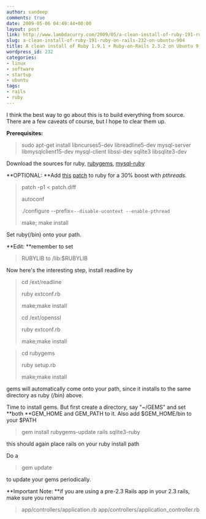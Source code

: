 ```yaml
---
author: sandeep
comments: true
date: 2009-05-06 04:49:44+00:00
layout: post
link: http://www.lambdacurry.com/2009/05/a-clean-install-of-ruby-191-ruby-on-rails-232-on-ubuntu-904/
slug: a-clean-install-of-ruby-191-ruby-on-rails-232-on-ubuntu-904
title: A clean install of Ruby 1.9.1 + Ruby-on-Rails 2.3.2 on Ubuntu 9.04
wordpress_id: 232
categories:
- linux
- software
- startup
- ubuntu
tags:
- rails
- ruby
---
```


I think the best way to go about this is to build everything from source. There are a few caveats of course, but I hope to clear them up.

**Prerequisites:**


<blockquote>sudo apt-get install libncurses5-dev libreadline5-dev mysql-server libmysqlclient15-dev mysql-client libssl-dev sqlite3 libsqlite3-dev</blockquote>


Download the sources for ruby, [rubygems](http://rubyforge.org/frs/?group_id=126), [mysql-ruby](http://rubyforge.org/frs/?group_id=4550)

**OPTIONAL: **Add [this](http://timetobleed.com/fix-a-bug-in-rubys-configurein-and-get-a-30-performance-boost/) [patch](http://github.com/ice799/matzruby/commit/0b9b69f9653782a33aee2b8937d405eae245b60c.diff) to ruby for a 30% boost with _pthreads._


<blockquote>patch -p1 < patch.diff

autoconf

./configure --prefix=<release>`--disable-ucontext --enable-pthread`

make; make install</blockquote>


Set ruby(<release>/bin) onto your path.

**Edit: **remember to set


<blockquote>RUBYLIB to <release>/lib:$RUBYLIB</blockquote>


Now here's the interesting step, install readline by


<blockquote>cd <src dir>/ext/readline

ruby extconf.rb

make;make install

cd <src dir>/ext/openssl

ruby extconf.rb

make;make install</blockquote>




<blockquote>cd rubygems

ruby setup.rb

make;make install</blockquote>


gems will automatically come onto your path, since it installs to the same directory as ruby (<release>/bin) above.

Time to install gems. But first create a directory, say "~/GEMS" and set **both **GEM_HOME and GEM_PATH to it. Also add $GEM_HOME/bin to your $PATH


<blockquote>gem install rubygems-update rails sqlite3-ruby</blockquote>


this should again place rails on your ruby install path

Do a


<blockquote>gem update</blockquote>


to update your gems periodically.

**Important Note: **if you are using a pre-2.3 Rails app in your 2.3 rails, make sure you rename


<blockquote>app/controllers/application.rb app/controllers/application_controller.rb</blockquote>
